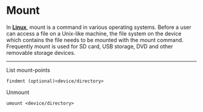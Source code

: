 # Mount

In **[Linux](linux)**, mount is a command in various operating systems. Before a user can access a file on a Unix-like machine, the file system on the device which contains the file needs to be mounted with the mount command. Frequently mount is used for SD card, USB storage, DVD and other removable storage devices. 

---
List mount-points
```
findmnt (optional)<device/directory>
```

Unmount
```
umount <device/directory>
```

